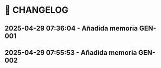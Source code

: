 # 📝 CHANGELOG
## 2025-04-29 07:36:04 - Añadida memoria GEN-001
## 2025-04-29 07:55:53 - Añadida memoria GEN-002
